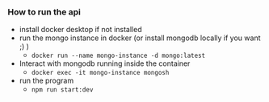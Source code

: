 ### How to run the api

- install docker desktop if not installed
- run the mongo instance in docker (or install mongodb locally if you want ;) )
  - `docker run --name mongo-instance -d mongo:latest`
- Interact with mongodb running inside the container
  - `docker exec -it mongo-instance mongosh`
- run the program
  - `npm run start:dev`
